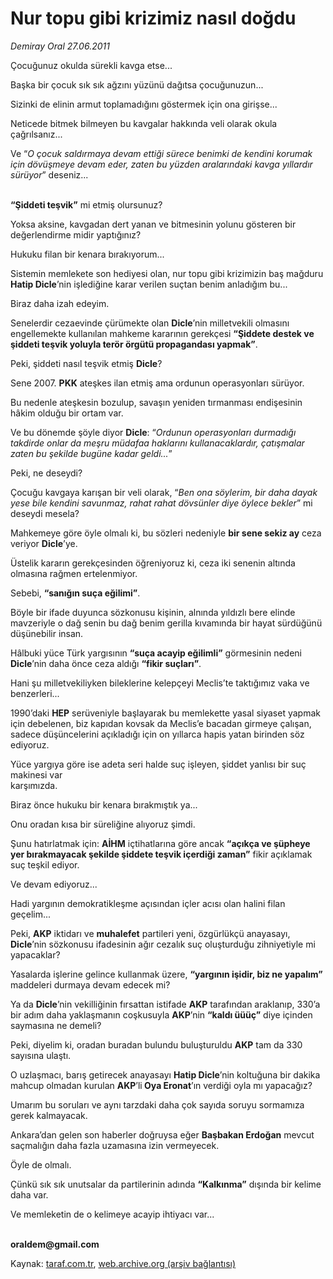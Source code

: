 # Nur topu gibi krizimiz nasıl doğdu

*Demiray Oral 27.06.2011*

<div class="yazi"><p>Çocuğunuz okulda sürekli kavga etse...</p>
<p>Başka bir çocuk sık sık ağzını yüzünü dağıtsa çocuğunuzun...</p>
<p>Sizinki de elinin armut toplamadığını göstermek için ona girişse...</p>
<p>Neticede bitmek bilmeyen bu kavgalar hakkında veli olarak okula çağrılsanız...</p>
<p>Ve “<i>O çocuk saldırmaya devam ettiği sürece benimki de kendini korumak için dövüşmeye devam eder, zaten bu yüzden aralarındaki kavga yıllardır sürüyor</i>” deseniz... </p>
<p><b><br/>“Şiddeti teşvik”</b> mi etmiş olursunuz?</p>
<p>Yoksa aksine, kavgadan dert yanan ve bitmesinin yolunu gösteren bir değerlendirme midir yaptığınız?</p>
<p>Hukuku filan bir kenara bırakıyorum...</p>
<p>Sistemin memlekete son hediyesi olan, nur topu gibi krizimizin baş mağduru <b>Hatip Dicle</b>’nin işlediğine karar verilen suçtan benim anladığım bu...</p>
<p>Biraz daha izah edeyim.</p>
<p>Senelerdir cezaevinde çürümekte olan <b>Dicle</b>’nin milletvekili olmasını engellemekte kullanılan mahkeme kararının gerekçesi <b>“Şiddete destek ve şiddeti teşvik yoluyla terör örgütü propagandası yapmak”</b>.</p>
<p>Peki, şiddeti nasıl teşvik etmiş <b>Dicle</b>?</p>
<p>Sene 2007. <b>PKK</b> ateşkes ilan etmiş ama ordunun operasyonları sürüyor.</p>
<p>Bu nedenle ateşkesin bozulup, savaşın yeniden tırmanması endişesinin hâkim olduğu bir ortam var.</p>
<p>Ve bu dönemde şöyle diyor <b>Dicle</b>: “<i>Ordunun operasyonları durmadığı takdirde onlar da meşru müdafaa haklarını kullanacaklardır, çatışmalar zaten bu şekilde bugüne kadar geldi...</i>”</p>
<p>Peki, ne deseydi?</p>
<p>Çocuğu kavgaya karışan bir veli olarak, “<i>Ben ona söylerim, bir daha dayak yese bile kendini savunmaz, rahat rahat dövsünler diye öylece bekler</i>” mi deseydi mesela?</p>
<p>Mahkemeye göre öyle olmalı ki, bu sözleri nedeniyle <b>bir sene sekiz ay</b> ceza veriyor <b>Dicle</b>’ye.</p>
<p>Üstelik kararın gerekçesinden öğreniyoruz ki, ceza iki senenin altında olmasına rağmen ertelenmiyor.</p>
<p>Sebebi, <b>“sanığın suça eğilimi”</b>.</p>
<p>Böyle bir ifade duyunca sözkonusu kişinin, alnında yıldızlı bere elinde mavzeriyle o dağ senin bu dağ benim gerilla kıvamında bir hayat sürdüğünü düşünebilir insan.</p>
<p>Hâlbuki yüce Türk yargısının <b>“suça acayip eğilimli”</b> görmesinin nedeni <b>Dicle</b>’nin daha önce ceza aldığı <b>“fikir suçları”</b>.</p>
<p>Hani şu milletvekiliyken bileklerine kelepçeyi Meclis’te taktığımız vaka ve benzerleri...</p>
<p>1990’daki <b>HEP</b> serüveniyle başlayarak bu memlekette yasal siyaset yapmak için debelenen, biz kapıdan kovsak da Meclis’e bacadan girmeye çalışan, sadece düşüncelerini açıkladığı için on yıllarca hapis yatan birinden söz ediyoruz.</p>
<p>Yüce yargıya göre ise adeta seri halde suç işleyen, şiddet yanlısı bir suç makinesi var <br/>karşımızda. </p>
<p>Biraz önce hukuku bir kenara bırakmıştık ya... </p>
<p>Onu oradan kısa bir süreliğine alıyoruz şimdi.</p>
<p>Şunu hatırlatmak için: <b>AİHM</b> içtihatlarına göre ancak <b>“açıkça ve şüpheye yer bırakmayacak şekilde şiddete teşvik içerdiği zaman”</b> fikir açıklamak suç teşkil ediyor.</p>
<p>Ve devam ediyoruz...</p>
<p>Hadi yargının demokratikleşme açısından içler acısı olan halini filan geçelim...</p>
<p>Peki, <b>AKP</b> iktidarı ve <b>muhalefet</b> partileri yeni, özgürlükçü anayasayı, <b>Dicle</b>’nin sözkonusu ifadesinin ağır cezalık suç oluşturduğu zihniyetiyle mi yapacaklar?</p>
<p>Yasalarda işlerine gelince kullanmak üzere, <b>“yargının işidir, biz ne yapalım”</b> maddeleri durmaya devam edecek mi?</p>
<p>Ya da <b>Dicle</b>’nin vekilliğinin fırsattan istifade <b>AKP</b> tarafından araklanıp, 330’a bir adım daha yaklaşmanın coşkusuyla <b>AKP</b>’nin <b>“kaldı üüüç”</b> diye içinden saymasına ne demeli?</p>
<p>Peki, diyelim ki, oradan buradan bulundu buluşturuldu <b>AKP</b> tam da 330 sayısına ulaştı.</p>
<p>O uzlaşmacı, barış getirecek anayasayı <b>Hatip Dicle</b>’nin koltuğuna bir dakika mahcup olmadan kurulan <b>AKP</b>’li<b> Oya Eronat</b>’ın verdiği oyla mı yapacağız?</p>
<p>Umarım bu soruları ve aynı tarzdaki daha çok sayıda soruyu sormamıza gerek kalmayacak.</p>
<p>Ankara’dan gelen son haberler doğruysa eğer <b>Başbakan Erdoğan</b> mevcut saçmalığın daha fazla uzamasına izin vermeyecek.</p>
<p>Öyle de olmalı.</p>
<p>Çünkü sık sık unutsalar da partilerinin adında <b>“Kalkınma”</b> dışında bir kelime daha var.</p>
<p>Ve memleketin de o kelimeye acayip ihtiyacı var...</p>
<p><strong><br/>oraldem@gmail.com</strong></p>
</div>

Kaynak: [taraf.com.tr](http://www.taraf.com.tr/demiray-oral/makale-nur-topu-gibi-krizimiz-nasil-dogdu.htm), [web.archive.org (arşiv bağlantısı)](http://web.archive.org/web/20130831200031/http://www.taraf.com.tr/demiray-oral/makale-nur-topu-gibi-krizimiz-nasil-dogdu.htm)
